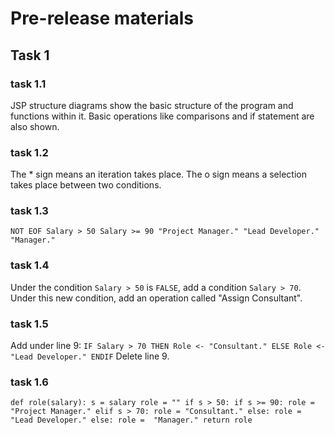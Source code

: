 # Pre-release materials
## Task 1
### task 1.1
JSP structure diagrams show the basic structure of the program and functions within it. Basic operations like comparisons and if statement are also shown.

### task 1.2
The * sign means an iteration takes place.
The o sign means a selection takes place between two conditions.

### task 1.3
``NOT EOF
Salary > 50
Salary >= 90
"Project Manager."
"Lead Developer."
"Manager."
``

### task 1.4
Under the condition `Salary > 50` is `FALSE`, add a condition `Salary > 70`. Under this new condition, add an operation called "Assign Consultant".

### task 1.5
Add under line 9:
``IF Salary > 70
	THEN Role <- "Consultant."
	ELSE Role <- "Lead Developer."
ENDIF``
Delete line 9.

### task 1.6
``def role(salary):
	s = salary
	role = ""
	if s > 50:
		if s >= 90:
			role = "Project Manager."
		elif s > 70:
			role = "Consultant."
		else:
			role = "Lead Developer."
	else:
		role =  "Manager."
	return role``
